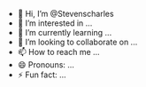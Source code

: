 - 👋 Hi, I’m @Stevenscharles
- 👀 I’m interested in ...
- 🌱 I’m currently learning ...
- 💞️ I’m looking to collaborate on ...
- 📫 How to reach me ...
- 😄 Pronouns: ...
- ⚡ Fun fact: ...

<!---
Stevenscharl/Stevenscharl is a ✨ special ✨ repository because its `README.md` (this file) appears on your GitHub profile.
You can click the Preview link to take a look at your changes.
--->
